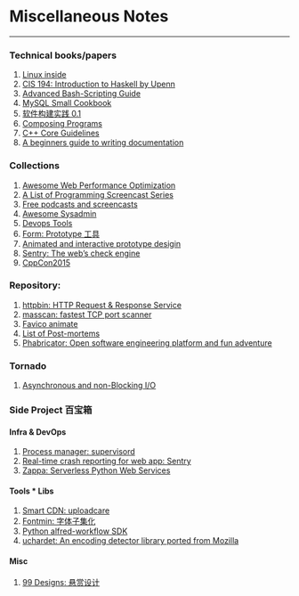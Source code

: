# Miscellaneous Notes
---

### Technical books/papers
1. [Linux inside][inside]
2. [CIS 194: Introduction to Haskell by Upenn][194]
3. [Advanced Bash-Scripting Guide][abs]
4. [MySQL Small Cookbook][mysql]
5. [软件构建实践 0.1][pm]
6. [Composing Programs][compose]
7. [C++ Core Guidelines][isocpp]
8. [A beginners guide to writing documentation][write_doc]

### Collections
1. [Awesome Web Performance Optimization][wpo]
2. [A List of Programming Screencast Series][screencast]
3. [Free podcasts and screencasts][free]
4. [Awesome Sysadmin][sysadmin]
5. [Devops Tools][devops]
6. [Form: Prototype 工具][Form]
7. [Animated and interactive prototype desigin][Principle]
8. [Sentry: The web’s check engine][sentry]
9. [CppCon2015][cppcon2015]

### Repository:
1. [httpbin: HTTP Request & Response Service][httpbin]
2. [masscan: fastest TCP port scanner][masscan]
3. [Favico animate][favicojs]
4. [List of Post-mortems][post-mortems]
5. [Phabricator: Open software engineering platform and fun adventure][phabricator]

### Tornado
1. [Asynchronous and non-Blocking I/O][async]


### Side Project 百宝箱
#### Infra & DevOps
1. [Process manager: supervisord](http://supervisord.org/)
2. [Real-time crash reporting for web app: Sentry](https://getsentry.com/welcome/)
3. [Zappa: Serverless Python Web Services](https://github.com/Miserlou/Zappa)
#### Tools * Libs
1. [Smart CDN: uploadcare](https://uploadcare.com/)
2. [Fontmin: 字体子集化](http://ecomfe.github.io/fontmin/en)
3. [Python alfred-workflow SDK](https://github.com/deanishe/alfred-workflow)
4. [uchardet: An encoding detector library ported from Mozilla](https://github.com/BYVoid/uchardet)
#### Misc
1. [99 Designs: 悬赏设计](https://99designs.com/)

[httpbin]: https://github.com/Runscope/httpbin
[wpo]: https://github.com/davidsonfellipe/awesome-wpo
[screencast]: http://devblog.avdi.org/2013/06/21/a-list-of-programming-screencast-series/
[free]: https://github.com/vhf/free-programming-books/blob/master/free-podcasts-screencasts-en.md
[194]: http://www.cis.upenn.edu/~cis194/spring13/lectures.htmlA
[abs]: http://tldp.org/LDP/abs/html/
[sysadmin]: https://github.com/n1trux/awesome-sysadmin
[masscan]: https://github.com/robertdavidgraham/masscan
[inside]: http://0xax.gitbooks.io/linux-insides/content/index.html
[mysql]: http://andrewliu.tk/2015/05/24/MySQL-Small-Cookbook/
[devops]: https://devops.zeef.com/christian.peper
[pm]: http://pm.readthedocs.org/
[async]: http://www.tornadoweb.org/en/stable/guide/async.html
[compose]: http://www.composingprograms.com/
[favicojs]: http://lab.ejci.net/favico.js/
[post-mortems]: https://github.com/danluu/post-mortems
[Form]: http://relativewave.com/form/
[Principle]: http://principleformac.com/index.html
[phabricator]: https://github.com/phacility/phabricator
[sentry]: https://getsentry.com/welcome/
[isocpp]: http://isocpp.github.io/CppCoreGuidelines/CppCoreGuidelines
[cppcon2015]: https://github.com/cppcon/cppcon2015
[write_doc]: http://www.writethedocs.org/guide/writing/beginners-guide-to-docs/
